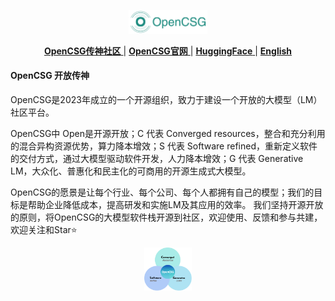 <p align="center">
  <img src="https://github.com/OpenCSGs/.github/blob/main/profile/logo.jpg" width="25%" />
</p>
<div align="center">

[ **OpenCSG传神社区** ](https://opencsg.com/models) | [ **OpenCSG官网** ](https://opencsg.com/) | [ **HuggingFace** ](https://huggingface.co/opencsg) | [ **English** ](https://github.com/OpenCSGs/.github/blob/main/profile/README.md)
</div>

#### OpenCSG 开放传神
OpenCSG是2023年成立的一个开源组织，致力于建设一个开放的大模型（LM）社区平台。

OpenCSG中 Open是开源开放；C 代表 Converged resources，整合和充分利用的混合异构资源优势，算力降本增效；S 代表 Software refined，重新定义软件的交付方式，通过大模型驱动软件开发，人力降本增效；G 代表 Generative LM，大众化、普惠化和民主化的可商用的开源生成式大模型。

OpenCSG的愿景是让每个行业、每个公司、每个人都拥有自己的模型；我们的目标是帮助企业降低成本，提高研发和实施LM及其应用的效率。
我们坚持开源开放的原则，将OpenCSG的大模型软件栈开源到社区，欢迎使用、反馈和参与共建，欢迎关注和Star⭐️

<p align="center">
  <img src="https://github.com/OpenCSGs/.github/blob/main/profile/vision.png" width="15%" />
</p>
<div align="center">
